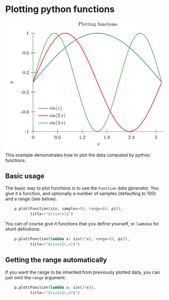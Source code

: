 # Plotting python functions

<img src="plot.svg?raw=true&sanitize=true"/>

This example demonstrates how to plot the data computed by python functions.

## Basic usage

The basic way to plot functions is to use the `Function` data generator.
You give it a function, and optionally a number of samples (defaulting to 100)
and a range (see below).

<!---plotz include("plot.py", "#line1") -->
```python
    p.plot(Function(sin, samples=50, range=(0, pi)),
           title=r"$\sin(x)$")
```
<!---plotz end -->

You can of course give it functions that you define yourself, or `lambda`s for
short definitions:

<!---plotz include("plot.py", "#line2") -->
```python
    p.plot(Function(lambda x: sin(2*x), range=(0, pi)),
           title=r"$\sin(2\,x)$")
```
<!---plotz end-->


## Getting the range automatically

If you want the range to be inherited from previously plotted data, you can just
omit the `range` argument:

<!---plotz include("plot.py", "#line3") -->
```python
    p.plot(Function(lambda x: sin(3*x)),
           title=r"$\sin(3\,x)$")
```
<!---plotz end-->
